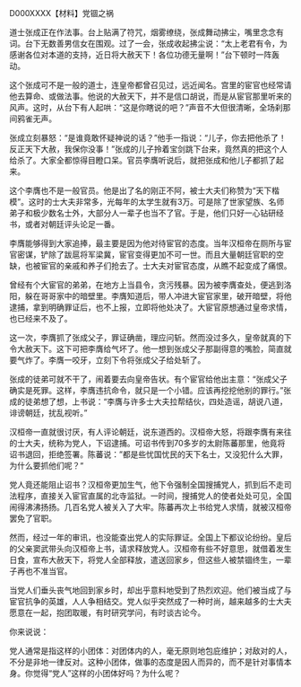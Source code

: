 D000XXXX【材料】党锢之祸

道士张成正在作法事。台上贴满了符咒，烟雾缭绕，张成舞动拂尘，嘴里念念有词。台下无数善男信女在围观。过了一会，张成收起拂尘说：“太上老君有令，为感谢各位对本道的支持，近日将大赦天下！各位功德无量啊！”台下顿时一阵轰动。

这个张成可不是一般的道士，连皇帝都曾召见过，远近闻名。宫里的宦官也经常请他去算命、或做法事。他说的大赦天下，并不是信口胡说，而是从宦官那里听来的风声。这时，从台下有人起哄：“这是你瞎说的吧？”声音不大但很清晰，全场刹那间鸦雀无声。

张成立刻暴怒：“是谁竟敢怀疑神说的话？”他手一指说：“儿子，你去把他杀了！反正天下大赦，我保你没事！”张成的儿子拎着宝剑跳下台来，竟然真的把这个人给杀了。大家全都惊得目瞪口呆。官员李膺听说后，就把张成和他儿子都抓了起来。

这个李膺也不是一般官员。他是出了名的刚正不阿，被士大夫们称赞为“天下楷模”。这时的士大夫非常多，光每年的太学生就有3万。可是除了世家望族、名师弟子和极少数名士外，大部分人一辈子也当不了官。于是，他们只好一心钻研经书，或者对朝廷评头论足一番。

李膺能够得到大家追捧，最主要是因为他对待宦官的态度。当年汉桓帝在厕所与宦官密谋，铲除了跋扈将军梁冀，宦官变得更加不可一世。而且大量朝廷官职的空缺，也被宦官的亲戚和养子们抢去了。士大夫对宦官态度，从瞧不起变成了痛恨。

曾经有个大宦官的弟弟，在地方上当县令，贪污残暴。因为被李膺查处，便逃到洛阳，躲在哥哥家中的暗壁里。李膺知道后，带人冲进大宦官家里，破开暗壁，将他逮捕，拿到明确罪证后，也不上报，立即将他处决了。大宦官原想通过皇帝求情，也已经来不及了。

这一次，李膺抓了张成父子，罪证确凿，理应问斩。然而没过多久，皇帝就真的下令大赦天下。这下可把李膺给气坏了。他一想到张成父子那副得意的嘴脸，简直就要气炸了。李膺一咬牙，立刻下令将张成父子给处斩了。

张成的徒弟可就不干了，闹着要去向皇帝告状。有个宦官给他出主意：“张成父子确实是死罪。这样，李膺违抗命令，就只是一个小错。应该再挖挖他别的罪行。”张成的徒弟想了想，上书说：“李膺与许多士大夫拉帮结伙，四处造谣，胡说八道，诽谤朝廷，扰乱视听。”

汉桓帝一直就很讨厌，有人评论朝廷，说东道西的。汉桓帝大怒，将跟李膺有来往的士大夫，统称为党人，下诏逮捕。可诏书传到70多岁的太尉陈蕃那里，他竟将诏书退回，拒绝签署。陈蕃说：”都是些忧国忧民的天下名士，又没犯什么大罪，为什么要抓他们呢？“

党人竟还能阻止诏书？汉桓帝更加生气，他下令强制全国搜捕党人，抓到后不走司法程序，直接关入宦官直属的北寺监狱。一时间，搜捕党人的使者处处可见，全国闹得沸沸扬扬。几百名党人被关入了大牢。陈蕃再次上书给党人求情，就被汉桓帝罢免了官职。

然而，经过一年的审讯，也没能查出党人的实际罪证。全国上下都议论纷纷。皇后的父亲窦武带头向汉桓帝上书，请求释放党人。汉桓帝有些不好意思，就借着发生日食，宣布大赦天下，将党人全部释放，遣送回家乡，但这些人被禁锢终生，一辈子再也不准当官。

当党人们垂头丧气地回到家乡时，却出乎意料地受到了热烈欢迎。他们被当成了与宦官抗争的英雄，人人争相结交。党人似乎突然成了一种时尚，越来越多的士大夫愿意在一起，抱团取暖，有时研究学问，有时谈古论今。



你来说说：

党人通常是指这样的小团体：对团体内的人，毫无原则地包庇维护；对敌对的人，不分是非地一律反对。这种小团体，做事的态度是因人而异的，而不是针对事情本身。你觉得“党人”这样的小团体好吗？为什么呢？









